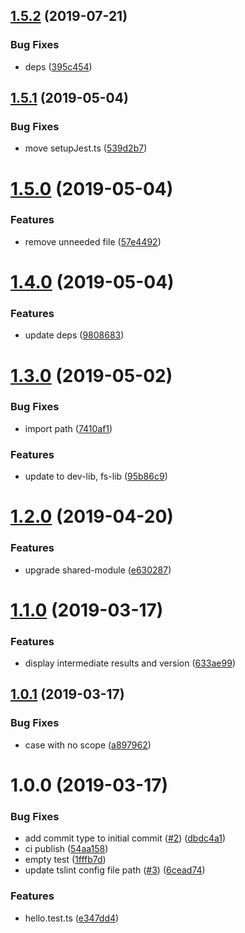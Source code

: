 ## [1.5.2](https://github.com/NaturalCycles/create-module/compare/v1.5.1...v1.5.2) (2019-07-21)


### Bug Fixes

* deps ([395c454](https://github.com/NaturalCycles/create-module/commit/395c454))

## [1.5.1](https://github.com/NaturalCycles/create-module/compare/v1.5.0...v1.5.1) (2019-05-04)


### Bug Fixes

* move setupJest.ts ([539d2b7](https://github.com/NaturalCycles/create-module/commit/539d2b7))

# [1.5.0](https://github.com/NaturalCycles/create-module/compare/v1.4.0...v1.5.0) (2019-05-04)


### Features

* remove unneeded file ([57e4492](https://github.com/NaturalCycles/create-module/commit/57e4492))

# [1.4.0](https://github.com/NaturalCycles/create-module/compare/v1.3.0...v1.4.0) (2019-05-04)


### Features

* update deps ([9808683](https://github.com/NaturalCycles/create-module/commit/9808683))

# [1.3.0](https://github.com/NaturalCycles/create-module/compare/v1.2.0...v1.3.0) (2019-05-02)


### Bug Fixes

* import path ([7410af1](https://github.com/NaturalCycles/create-module/commit/7410af1))


### Features

* update to dev-lib, fs-lib ([95b86c9](https://github.com/NaturalCycles/create-module/commit/95b86c9))

# [1.2.0](https://github.com/NaturalCycles/create-module/compare/v1.1.0...v1.2.0) (2019-04-20)


### Features

* upgrade shared-module ([e630287](https://github.com/NaturalCycles/create-module/commit/e630287))

# [1.1.0](https://github.com/NaturalCycles/create-module/compare/v1.0.1...v1.1.0) (2019-03-17)


### Features

* display intermediate results and version ([633ae99](https://github.com/NaturalCycles/create-module/commit/633ae99))

## [1.0.1](https://github.com/NaturalCycles/create-module/compare/v1.0.0...v1.0.1) (2019-03-17)


### Bug Fixes

* case with no scope ([a897962](https://github.com/NaturalCycles/create-module/commit/a897962))

# 1.0.0 (2019-03-17)


### Bug Fixes

* add commit type to initial commit ([#2](https://github.com/NaturalCycles/create-module/issues/2)) ([dbdc4a1](https://github.com/NaturalCycles/create-module/commit/dbdc4a1))
* ci publish ([54aa158](https://github.com/NaturalCycles/create-module/commit/54aa158))
* empty test ([1fffb7d](https://github.com/NaturalCycles/create-module/commit/1fffb7d))
* update tslint config file path ([#3](https://github.com/NaturalCycles/create-module/issues/3)) ([6cead74](https://github.com/NaturalCycles/create-module/commit/6cead74))


### Features

* hello.test.ts ([e347dd4](https://github.com/NaturalCycles/create-module/commit/e347dd4))
